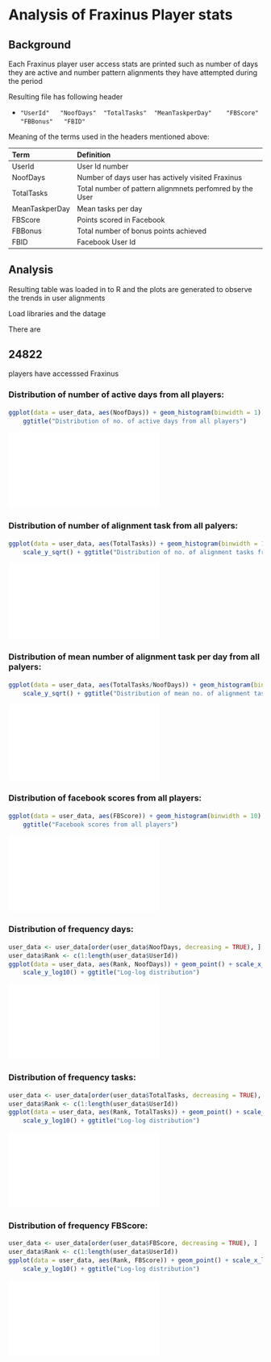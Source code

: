 Analysis of Fraxinus Player stats
========================================================

Background
--------------------------------------------------------
Each Fraxinus player user access stats are printed such as number of days they are active and number pattern alignments they have attempted during the period

Resulting file has following header  
* `"UserId"   "NoofDays"  "TotalTasks"  "MeanTaskperDay"    "FBScore"   "FBBonus"   "FBID"`  

Meaning of the terms used in the headers mentioned above:

| Term              | Definition                                                                                                                            |
|:----------------- |:------------------------------------------------------------------------------------------------------------------------------------  |
| UserId            | User Id number                                                                                                                            |
| NoofDays	        |	Number of days user has actively visited Fraxinus                                                                                          |
| TotalTasks        |	Total number of pattern alignmnets perfomred by the User                                                  |
| MeanTaskperDay	  |	Mean tasks per day                                                                                                     |
| FBScore           |	Points scored in Facebook  | 
| FBBonus           | Total number of bonus points achieved  | 
| FBID              | Facebook User Id  | 

Analysis
--------------------------------------------------------
Resulting table was loaded in to R and the plots are generated to observe the trends in user alignments

Load libraries and the datage



There are 
## 24822 
players have accesssed Fraxinus


### Distribution of number of active days from all players:


```r
ggplot(data = user_data, aes(NoofDays)) + geom_histogram(binwidth = 1) + scale_y_sqrt() + 
    ggtitle("Distribution of no. of active days from all players")
```

![plot of chunk unnamed-chunk-1](figure/unnamed-chunk-1.pdf) 



### Distribution of number of alignment task from all palyers:


```r
ggplot(data = user_data, aes(TotalTasks)) + geom_histogram(binwidth = 10) + 
    scale_y_sqrt() + ggtitle("Distribution of no. of alignment tasks from all players")
```

![plot of chunk unnamed-chunk-2](figure/unnamed-chunk-2.pdf) 



### Distribution of mean number of alignment task per day from all palyers:


```r
ggplot(data = user_data, aes(TotalTasks/NoofDays)) + geom_histogram(binwidth = 10) + 
    scale_y_sqrt() + ggtitle("Distribution of mean no. of alignment tasks per day from all players")
```

![plot of chunk unnamed-chunk-3](figure/unnamed-chunk-3.pdf) 



### Distribution of facebook scores from all players:


```r
ggplot(data = user_data, aes(FBScore)) + geom_histogram(binwidth = 10) + scale_y_sqrt() + 
    ggtitle("Facebook scores from all players")
```

![plot of chunk unnamed-chunk-4](figure/unnamed-chunk-4.pdf) 



### Distribution of frequency days:


```r
user_data <- user_data[order(user_data$NoofDays, decreasing = TRUE), ]
user_data$Rank <- c(1:length(user_data$UserId))
ggplot(data = user_data, aes(Rank, NoofDays)) + geom_point() + scale_x_log10() + 
    scale_y_log10() + ggtitle("Log-log distribution")
```

![plot of chunk unnamed-chunk-5](figure/unnamed-chunk-5.pdf) 



### Distribution of frequency tasks:


```r
user_data <- user_data[order(user_data$TotalTasks, decreasing = TRUE), ]
user_data$Rank <- c(1:length(user_data$UserId))
ggplot(data = user_data, aes(Rank, TotalTasks)) + geom_point() + scale_x_log10() + 
    scale_y_log10() + ggtitle("Log-log distribution")
```

![plot of chunk unnamed-chunk-6](figure/unnamed-chunk-6.pdf) 


### Distribution of frequency FBScore:


```r
user_data <- user_data[order(user_data$FBScore, decreasing = TRUE), ]
user_data$Rank <- c(1:length(user_data$UserId))
ggplot(data = user_data, aes(Rank, FBScore)) + geom_point() + scale_x_log10() + 
    scale_y_log10() + ggtitle("Log-log distribution")
```

![plot of chunk unnamed-chunk-7](figure/unnamed-chunk-7.pdf) 




